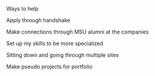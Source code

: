 Ways to help

Apply through handshake

Make connections through MSU alumni at the companies

Set up my skills to be more specialized

Sitting down and going through multiple sites

Make pseudo projects for portfolio